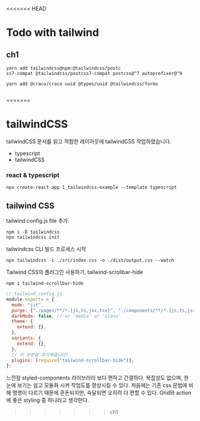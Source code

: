 <<<<<<< HEAD
# Todo with tailwind

## ch1
```
yarn add tailwindcss@npm:@tailwindcss/postc
ss7-compat @tailwindcss/postcss7-compat postcss@^7 autoprefixer@^9
```

```
yarn add @craco/craco uuid @types/uuid @tailwindcss/forms
```

```

```
=======
# tailwindCSS

tailwindCSS 문서를 읽고 적합한 레이아웃에 tailwindCSS 작업하였습니다.

- typescript
- tailwindCSS

### react & typescript 
```git
npx create-react-app 1_tailwindcss-example --template typescript
```

## tailwind CSS
tailwind.config.js file 추가.
```git
npm i -D tailwindcss
npx tailwindcss init
```

tailwindcss CLI 빌드 프로세스 시작
```git
npx tailwindcss -i ./src/index.css -o ./dist/output.css --watch
```


Tailwind CSS의 플러그인 사용하기, tailwind-scrollbar-hide
```git
npm i tailwind-scrollbar-hide
```
```javascript
// tailwind.config.js
module.exports = {
  mode: "jit",
  purge: ["./pages/**/*.{js,ts,jsx,tsx}", "./components/**/*.{js,ts,jsx,tsx}"],
  darkMode: false, // or 'media' or 'class'
  theme: {
    extend: {},
  },
  variants: {
    extend: {},
  },
  // 이 부분을 추가해줍니다!
  plugins: [require("tailwind-scrollbar-hide")],
};
```

느낀점
styled-components 라이브러리 보다 편하고 간결하다.
복잡성도 없으며, 한 눈에 보기는 쉽고 모듈화 시켜 작업도를 향상시킬 수 있다.
처음에는 기존 css 문법에 비해 명명이 다르기 때문에 혼돈되지만, 숙달되면 오히려 더 편할 수 있다.
Grid와 action에 좋은 styling 중 하나라고 생각한다.
>>>>>>> ch1
